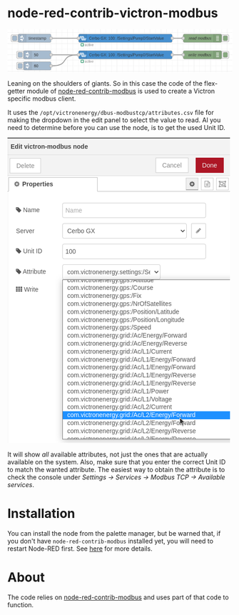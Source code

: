 # node-red-contrib-victron-modbus

![Tankpump flow](./doc/img/tankpump-flow.png)

Leaning on the shoulders of giants. So in this case the code of the flex-getter
module of
[node-red-contrib-modbus](https://github.com/biancoroyal/node-red-contrib-modbus)
is used to create a Victron specific modbus client. 

It uses the `/opt/victronenergy/dbus-modbustcp/attributes.csv` file for making the
dropdown in the edit panel to select the value to read. Al you need to determine
before you can use the node, is to get the used Unit ID.


![Edit panel](./doc/img/editpanel.png)

It will show _all_ available attributes, not just the ones that are actually available on the system.
Also, make sure that you enter the correct Unit ID to match the wanted attribute. The easiest way
to obtain the attribute is to check the console under _Settings -> Services ->
Modbus TCP -> Available services_.

# Installation

You can install the node from the palette manager, but be warned that, if you
don't have `node-red-contrib-modbus` installed yet, you will need to restart
Node-RED first. See [here](https://github.com/node-red/node-red/issues/569) for
more details.

# About

The code relies on [node-red-contrib-modbus](https://github.com/biancoroyal/node-red-contrib-modbus)
and uses part of that code to function.
